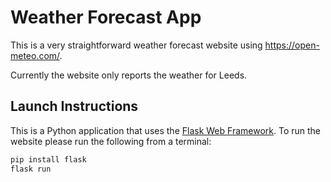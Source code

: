 # Weather Forecast App

This is a very straightforward weather forecast website using https://open-meteo.com/.

Currently the website only reports the weather for Leeds.

## Launch Instructions
This is a Python application that uses the [Flask Web Framework](https://flask.palletsprojects.com/en/stable/). To run the website please run the following from a terminal:

```bash
pip install flask
flask run
```